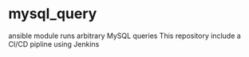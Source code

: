 # mysql_query
ansible module runs arbitrary MySQL queries
This repository include a CI/CD pipline using Jenkins

